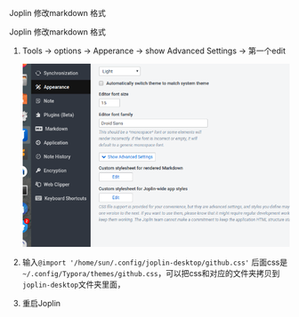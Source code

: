 Joplin 修改markdown 格式

Joplin 修改markdown 格式

1. Tools -> options -> Apperance -> show Advanced Settings -> 第一个edit

	![fb851329bd27a807242e49a633c3be08.png](../../_resources/effb69ab8f2a4bde82032cd316b33857.png)

2. 输入`@import '/home/sun/.config/joplin-desktop/github.css'`
后面css是`~/.config/Typora/themes/github.css`，可以把css和对应的文件夹拷贝到`joplin-desktop`文件夹里面，

3. 重启Joplin
